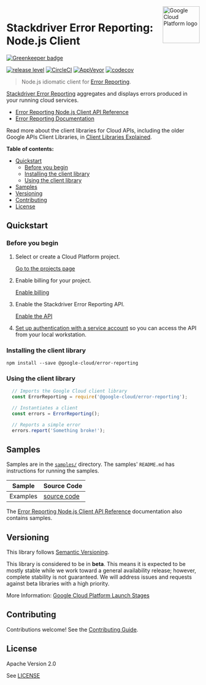 <img src="https://avatars2.githubusercontent.com/u/2810941?v=3&s=96" alt="Google Cloud Platform logo" title="Google Cloud Platform" align="right" height="96" width="96"/>

# Stackdriver Error Reporting: Node.js Client

[![Greenkeeper badge](https://badges.greenkeeper.io/googleapis/nodejs-error-reporting.svg)](https://greenkeeper.io/)

[![release level](https://img.shields.io/badge/release%20level-beta-yellow.svg?style&#x3D;flat)](https://cloud.google.com/terms/launch-stages)
[![CircleCI](https://img.shields.io/circleci/project/github/googleapis/nodejs-error-reporting.svg?style=flat)](https://circleci.com/gh/googleapis/nodejs-error-reporting)
[![AppVeyor](https://ci.appveyor.com/api/projects/status/github/googleapis/nodejs-error-reporting?branch=master&svg=true)](https://ci.appveyor.com/project/googleapis/nodejs-error-reporting)
[![codecov](https://img.shields.io/codecov/c/github/googleapis/nodejs-error-reporting/master.svg?style=flat)](https://codecov.io/gh/googleapis/nodejs-error-reporting)

> Node.js idiomatic client for [Error Reporting][product-docs].

[Stackdriver Error Reporting](https://cloud.google.com/error-reporting/docs/) aggregates and displays errors produced in your running cloud services.

* [Error Reporting Node.js Client API Reference][client-docs]
* [Error Reporting Documentation][product-docs]

Read more about the client libraries for Cloud APIs, including the older
Google APIs Client Libraries, in [Client Libraries Explained][explained].

[explained]: https://cloud.google.com/apis/docs/client-libraries-explained

**Table of contents:**

* [Quickstart](#quickstart)
  * [Before you begin](#before-you-begin)
  * [Installing the client library](#installing-the-client-library)
  * [Using the client library](#using-the-client-library)
* [Samples](#samples)
* [Versioning](#versioning)
* [Contributing](#contributing)
* [License](#license)

## Quickstart

### Before you begin

1.  Select or create a Cloud Platform project.

    [Go to the projects page][projects]

1.  Enable billing for your project.

    [Enable billing][billing]

1.  Enable the Stackdriver Error Reporting API.

    [Enable the API][enable_api]

1.  [Set up authentication with a service account][auth] so you can access the
    API from your local workstation.

[projects]: https://console.cloud.google.com/project
[billing]: https://support.google.com/cloud/answer/6293499#enable-billing
[enable_api]: https://console.cloud.google.com/flows/enableapi?apiid=clouderrorreporting.googleapis.com
[auth]: https://cloud.google.com/docs/authentication/getting-started

### Installing the client library

    npm install --save @google-cloud/error-reporting

### Using the client library

```javascript
  // Imports the Google Cloud client library
  const ErrorReporting = require('@google-cloud/error-reporting');

  // Instantiates a client
  const errors = ErrorReporting();

  // Reports a simple error
  errors.report('Something broke!');
```

## Samples

Samples are in the [`samples/`](https://github.com/googleapis/nodejs-error-reporting/blob/master/samples) directory. The samples' `README.md`
has instructions for running the samples.

| Sample                      | Source Code                       |
| --------------------------- | --------------------------------- |
| Examples | [source code](https://github.com/googleapis/nodejs-error-reporting/blob/master/samples/snippets.js) |

The [Error Reporting Node.js Client API Reference][client-docs] documentation
also contains samples.

## Versioning

This library follows [Semantic Versioning](http://semver.org/).

This library is considered to be in **beta**. This means it is expected to be
mostly stable while we work toward a general availability release; however,
complete stability is not guaranteed. We will address issues and requests
against beta libraries with a high priority.

More Information: [Google Cloud Platform Launch Stages][launch_stages]

[launch_stages]: https://cloud.google.com/terms/launch-stages

## Contributing

Contributions welcome! See the [Contributing Guide](.github/CONTRIBUTING.md).

## License

Apache Version 2.0

See [LICENSE](LICENSE)

[client-docs]: https://cloud.google.com/nodejs/docs/reference/error-reporting/latest/
[product-docs]: https://cloud.google.com/error-reporting/docs/
